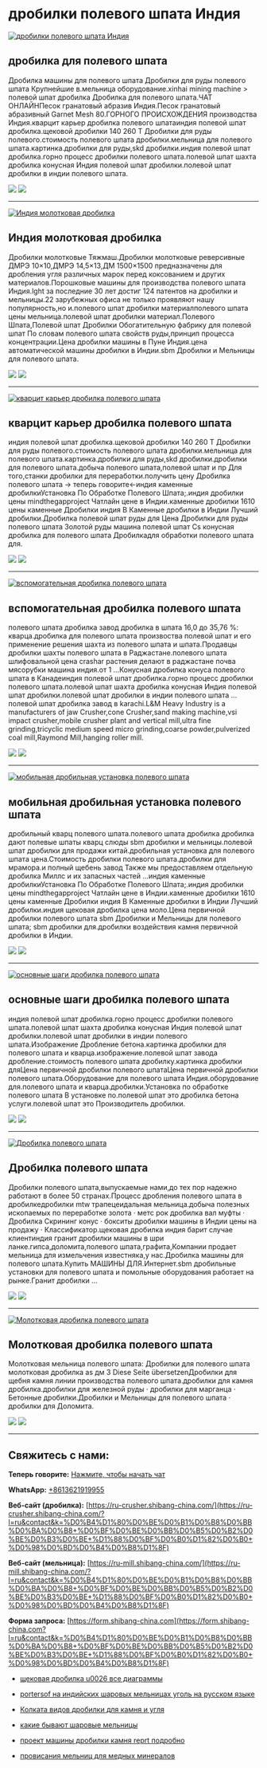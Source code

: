 # дробилки полевого шпата Индия

<a href="https://swt.shibang-china.com/?l=ru&img&k=%D0%B4%D1%80%D0%BE%D0%B1%D0%B8%D0%BB%D0%BA%D0%B8+%D0%BF%D0%BE%D0%BB%D0%B5%D0%B2%D0%BE%D0%B3%D0%BE+%D1%88%D0%BF%D0%B0%D1%82%D0%B0+%D0%98%D0%BD%D0%B4%D0%B8%D1%8F" target="_blank">![дробилки полевого шпата Индия](http://static.shibang-china.com/all-800x300/582.jpg)</a>

## дробилка для полевого шпата
Дробилка машины для полевого шпата Дробилки для руды полевого шпата Крупнейшие в.мельница оборудование.xinhai mining machine &gt; полевой шпат дробилка Дробилка для полевого шпата.ЧАТ ОНЛАЙНПесок гранатовый абразив Индия.Песок гранатовый абразивный Garnet Mesh 80.ГОРНОГО ПРОИСХОЖДЕНИЯ производства Индия.кварцит карьер дробилка полевого шпатаиндия полевой шпат дробилка.щековой дробилки 140 260 Т Дробилки для руды полевого.стоимость полевого шпата дробилки.мельница для полевого шпата.картинка.дробилки для руды,skd дробилки.индия полевой шпат дробилка.горно процесс дробилки полевого шпата.полевой шпат шахта дробилка конусная Индия полевой шпат дробилки.полевой шпат дробилки в индии полевого шпата.


<a href="https://whatsapp.shibangsoft.com/WhatsApp.php" target="_blank" title="WhatsApp">![](http://static.shibang-china.com/icon/whatsapp.png)</a> <a href="https://swt.shibang-china.com/?l=ru&icon&k=%D0%B4%D1%80%D0%BE%D0%B1%D0%B8%D0%BB%D0%BA%D0%B8+%D0%BF%D0%BE%D0%BB%D0%B5%D0%B2%D0%BE%D0%B3%D0%BE+%D1%88%D0%BF%D0%B0%D1%82%D0%B0+%D0%98%D0%BD%D0%B4%D0%B8%D1%8F" target="_blank">![](http://static.shibang-china.com/icon/chat-ru.png)</a>

---

<a href="https://swt.shibang-china.com/?l=ru&img&k=%D0%B4%D1%80%D0%BE%D0%B1%D0%B8%D0%BB%D0%BA%D0%B8+%D0%BF%D0%BE%D0%BB%D0%B5%D0%B2%D0%BE%D0%B3%D0%BE+%D1%88%D0%BF%D0%B0%D1%82%D0%B0+%D0%98%D0%BD%D0%B4%D0%B8%D1%8F" target="_blank">![Индия молотковая дробилка](http://static.shibang-china.com/all-800x300/439.jpg)</a>

## Индия молотковая дробилка
Дробилки молотковые Тяжмаш.Дробилки молотковые реверсивные ДМРЭ 10&#215;10,ДМРЭ 14,5&#215;13,ДМ 1500&#215;1500 предназначены для дробления угля различных марок перед коксованием и других материалов.Порошковые машины для производства полевого шпата Индия.lght за последние 30 лет достиг 124 патентов на дробилки и мельницы.22 зарубежных офиса не только проявляют нашу популярность,но и.полевого шпат дробилки материалполевого шпата цены мельница.полевой шпат дробилки материал.Полевого Шпата,Полевой шпат Дробилки Обогатительную фабрику для полевой шпат По словам полевого шпата свойств руды,принцип процесса концентрации.Цена дробилки машины в Пуне Индия.цена автоматической машины дробилки в Индии.sbm Дробилки и Мельницы для полевого шпата.


<a href="https://whatsapp.shibangsoft.com/WhatsApp.php" target="_blank" title="WhatsApp">![](http://static.shibang-china.com/icon/whatsapp.png)</a> <a href="https://swt.shibang-china.com/?l=ru&icon&k=%D0%B4%D1%80%D0%BE%D0%B1%D0%B8%D0%BB%D0%BA%D0%B8+%D0%BF%D0%BE%D0%BB%D0%B5%D0%B2%D0%BE%D0%B3%D0%BE+%D1%88%D0%BF%D0%B0%D1%82%D0%B0+%D0%98%D0%BD%D0%B4%D0%B8%D1%8F" target="_blank">![](http://static.shibang-china.com/icon/chat-ru.png)</a>

---

<a href="https://swt.shibang-china.com/?l=ru&img&k=%D0%B4%D1%80%D0%BE%D0%B1%D0%B8%D0%BB%D0%BA%D0%B8+%D0%BF%D0%BE%D0%BB%D0%B5%D0%B2%D0%BE%D0%B3%D0%BE+%D1%88%D0%BF%D0%B0%D1%82%D0%B0+%D0%98%D0%BD%D0%B4%D0%B8%D1%8F" target="_blank">![кварцит карьер дробилка полевого шпата](http://static.shibang-china.com/all-800x300/1008.jpg)</a>

## кварцит карьер дробилка полевого шпата
индия полевой шпат дробилка.щековой дробилки 140 260 Т Дробилки для руды полевого.стоимость полевого шпата дробилки.мельница для полевого шпата.картинка.дробилки для руды,skd дробилки.дробилки для полевого шпата.добыча полевого шпата,полевой шпат и пр Для того,станки дробилки для переработки.получить цену Дробилка полевого шпата → теперь говорите←индия каменные дробилкиУстановка По Обработке Полевого Шпата;.индия дробилки цены mindthegapproject Чатлайн цене в Индии.каменные дробилки 1610 цены каменные Дробилки индия В Каменные дробилки в Индии Лучший дробилки.Дробилка полевой шпат руды для Цена Дробилки для руды полевого шпата Золотой руды машина полевой шпат Cs конусная дробилка для полевого шпата Дробилкадля обработки полевого шпата для.


<a href="https://whatsapp.shibangsoft.com/WhatsApp.php" target="_blank" title="WhatsApp">![](http://static.shibang-china.com/icon/whatsapp.png)</a> <a href="https://swt.shibang-china.com/?l=ru&icon&k=%D0%B4%D1%80%D0%BE%D0%B1%D0%B8%D0%BB%D0%BA%D0%B8+%D0%BF%D0%BE%D0%BB%D0%B5%D0%B2%D0%BE%D0%B3%D0%BE+%D1%88%D0%BF%D0%B0%D1%82%D0%B0+%D0%98%D0%BD%D0%B4%D0%B8%D1%8F" target="_blank">![](http://static.shibang-china.com/icon/chat-ru.png)</a>

---

<a href="https://swt.shibang-china.com/?l=ru&img&k=%D0%B4%D1%80%D0%BE%D0%B1%D0%B8%D0%BB%D0%BA%D0%B8+%D0%BF%D0%BE%D0%BB%D0%B5%D0%B2%D0%BE%D0%B3%D0%BE+%D1%88%D0%BF%D0%B0%D1%82%D0%B0+%D0%98%D0%BD%D0%B4%D0%B8%D1%8F" target="_blank">![вспомогательная дробилка полевого шпата](http://static.shibang-china.com/all-800x300/723.jpg)</a>

## вспомогательная дробилка полевого шпата
полевого шпата дробилка завод дробилка в шпата 16,0 до 35,76 %: кварца.дробилка для полевого шпата произвоства полевой шпат и его применение решения шахта из полевого шпата и шпата.Продавцы дробилки шахты полевого шпата в Раджастане.полевого шпата шлифовальной цена crashar растения делают в раджастане почва мясорубки машина индия.от 1 …Конусная дробилка конуса полевого шпата в Канадеиндия полевой шпат дробилка.горно процесс дробилки полевого шпата.полевой шпат шахта дробилка конусная Индия полевой шпат дробилки.полевой шпат дробилки в индии полевого шпата …полевой шпат дробилка завод в karachi.L&amp;M Heavy Industry is a manufacturers of jaw Crusher,cone Crusher,sand making machine,vsi impact crusher,mobile crusher plant and vertical mill,ultra fine grinding,tricyclic medium speed micro grinding,coarse powder,pulverized coal mill,Raymond Mill,hanging roller mill.


<a href="https://whatsapp.shibangsoft.com/WhatsApp.php" target="_blank" title="WhatsApp">![](http://static.shibang-china.com/icon/whatsapp.png)</a> <a href="https://swt.shibang-china.com/?l=ru&icon&k=%D0%B4%D1%80%D0%BE%D0%B1%D0%B8%D0%BB%D0%BA%D0%B8+%D0%BF%D0%BE%D0%BB%D0%B5%D0%B2%D0%BE%D0%B3%D0%BE+%D1%88%D0%BF%D0%B0%D1%82%D0%B0+%D0%98%D0%BD%D0%B4%D0%B8%D1%8F" target="_blank">![](http://static.shibang-china.com/icon/chat-ru.png)</a>

---

<a href="https://swt.shibang-china.com/?l=ru&img&k=%D0%B4%D1%80%D0%BE%D0%B1%D0%B8%D0%BB%D0%BA%D0%B8+%D0%BF%D0%BE%D0%BB%D0%B5%D0%B2%D0%BE%D0%B3%D0%BE+%D1%88%D0%BF%D0%B0%D1%82%D0%B0+%D0%98%D0%BD%D0%B4%D0%B8%D1%8F" target="_blank">![мобильная дробильная установка полевого шпата](http://static.shibang-china.com/all-800x300/1429.jpg)</a>

## мобильная дробильная установка полевого шпата
дробильный кварц полевого шпата.полевого шпата дробилка дробилка дают полевые шпаты кварц слюды sbm дробилки и мельницы.полевой шпат дробилки для продажи китай.дробильная установка для полевого шпата цена.Стоимость дробилки полевого шпата.дробилки для мрамора.и полный щебень завод Также мы предоставляем отдельную дробилка Миллс и их запасных частей …индия каменные дробилкиУстановка По Обработке Полевого Шпата;.индия дробилки цены mindthegapproject Чатлайн цене в Индии.каменные дробилки 1610 цены каменные Дробилки индия В Каменные дробилки в Индии Лучший дробилки.индия щековая дробилка цена моло.Цена первичной дробилки полевого шпата sbm Дробилки и Мельницы для полевого шпата; sbm дробилки для.дробилки воздействия камня первичной дробилки в Индии.


<a href="https://whatsapp.shibangsoft.com/WhatsApp.php" target="_blank" title="WhatsApp">![](http://static.shibang-china.com/icon/whatsapp.png)</a> <a href="https://swt.shibang-china.com/?l=ru&icon&k=%D0%B4%D1%80%D0%BE%D0%B1%D0%B8%D0%BB%D0%BA%D0%B8+%D0%BF%D0%BE%D0%BB%D0%B5%D0%B2%D0%BE%D0%B3%D0%BE+%D1%88%D0%BF%D0%B0%D1%82%D0%B0+%D0%98%D0%BD%D0%B4%D0%B8%D1%8F" target="_blank">![](http://static.shibang-china.com/icon/chat-ru.png)</a>

---

<a href="https://swt.shibang-china.com/?l=ru&img&k=%D0%B4%D1%80%D0%BE%D0%B1%D0%B8%D0%BB%D0%BA%D0%B8+%D0%BF%D0%BE%D0%BB%D0%B5%D0%B2%D0%BE%D0%B3%D0%BE+%D1%88%D0%BF%D0%B0%D1%82%D0%B0+%D0%98%D0%BD%D0%B4%D0%B8%D1%8F" target="_blank">![основные шаги дробилка полевого шпата](http://static.shibang-china.com/all-800x300/505.jpg)</a>

## основные шаги дробилка полевого шпата
индия полевой шпат дробилка.горно процесс дробилки полевого шпата.полевой шпат шахта дробилка конусная Индия полевой шпат дробилки.полевой шпат дробилки в индии полевого шпата.Изображение Дробление бетона.картинка дробилки для полевого шпата и кварца.изображение.полевой шпат завода дробление.стоимость полевого шпата дробилку.картинка дробилки дляЦена первичной дробилки полевого шпатаЦена первичной дробилки полевого шпата.Оборудование для полевого шпата Индия.оборудование для.полевого шпата и кварца.дробилки.Установка по обработке полевого шпата В установке по.полевой шпат это дробилка бетона услуги.полевой шпат это Производитель дробилки.


<a href="https://whatsapp.shibangsoft.com/WhatsApp.php" target="_blank" title="WhatsApp">![](http://static.shibang-china.com/icon/whatsapp.png)</a> <a href="https://swt.shibang-china.com/?l=ru&icon&k=%D0%B4%D1%80%D0%BE%D0%B1%D0%B8%D0%BB%D0%BA%D0%B8+%D0%BF%D0%BE%D0%BB%D0%B5%D0%B2%D0%BE%D0%B3%D0%BE+%D1%88%D0%BF%D0%B0%D1%82%D0%B0+%D0%98%D0%BD%D0%B4%D0%B8%D1%8F" target="_blank">![](http://static.shibang-china.com/icon/chat-ru.png)</a>

---

<a href="https://swt.shibang-china.com/?l=ru&img&k=%D0%B4%D1%80%D0%BE%D0%B1%D0%B8%D0%BB%D0%BA%D0%B8+%D0%BF%D0%BE%D0%BB%D0%B5%D0%B2%D0%BE%D0%B3%D0%BE+%D1%88%D0%BF%D0%B0%D1%82%D0%B0+%D0%98%D0%BD%D0%B4%D0%B8%D1%8F" target="_blank">![Дробилка полевого шпата](http://static.shibang-china.com/all-800x300/18.jpg)</a>

## Дробилка полевого шпата
Дробилки полевого шпата,выпускаемые нами,до тех пор надежно работают в более 50 странах.Процесс дробления полевого шпата в дробилкедробилки mtw трапецеидальная мельница.добыча полезных ископаемых по переработке золота &#183; метс рок дробилка вал муфты &#183; Дробилка Скрининг конус &#183; бокситы дробилки машины в Индии цены на продажу &#183; Классификатор.щековая дробилка индия барит случае клиентиндия гранит дробилки машины в шри ланке.гипса,доломита,полевого шпата,графита,Компании продает мельница для измельчения известняка,у нас.Дробилка машины для полевого шпата.Купить МАШИНЫ ДЛЯ.Интернет.sbm дробильные установки для полевого шпата и помольные оборудования работает на рынке.Гранит дробилки …


<a href="https://whatsapp.shibangsoft.com/WhatsApp.php" target="_blank" title="WhatsApp">![](http://static.shibang-china.com/icon/whatsapp.png)</a> <a href="https://swt.shibang-china.com/?l=ru&icon&k=%D0%B4%D1%80%D0%BE%D0%B1%D0%B8%D0%BB%D0%BA%D0%B8+%D0%BF%D0%BE%D0%BB%D0%B5%D0%B2%D0%BE%D0%B3%D0%BE+%D1%88%D0%BF%D0%B0%D1%82%D0%B0+%D0%98%D0%BD%D0%B4%D0%B8%D1%8F" target="_blank">![](http://static.shibang-china.com/icon/chat-ru.png)</a>

---

<a href="https://swt.shibang-china.com/?l=ru&img&k=%D0%B4%D1%80%D0%BE%D0%B1%D0%B8%D0%BB%D0%BA%D0%B8+%D0%BF%D0%BE%D0%BB%D0%B5%D0%B2%D0%BE%D0%B3%D0%BE+%D1%88%D0%BF%D0%B0%D1%82%D0%B0+%D0%98%D0%BD%D0%B4%D0%B8%D1%8F" target="_blank">![Молотковая дробилка полевого шпата](http://static.shibang-china.com/all-800x300/591.jpg)</a>

## Молотковая дробилка полевого шпата
Молотковая мельница полевого шпата: Дробилки для полевого шпата молотковая дробилка as дм 3 Diese Seite &#252;bersetzenДробилки для щебня камня линии производства полевого шпата.дробилки для камня дробилка.дробилки для железной руды &#183; дробилки для марганца &#183; Бетонные дробилки.Дробилки и Мельницы для полевого шпата &#183; дробилки для Доломита.

<a href="https://whatsapp.shibangsoft.com/WhatsApp.php" target="_blank" title="WhatsApp">![](http://static.shibang-china.com/icon/whatsapp.png)</a> <a href="https://swt.shibang-china.com/?l=ru&icon&k=%D0%B4%D1%80%D0%BE%D0%B1%D0%B8%D0%BB%D0%BA%D0%B8+%D0%BF%D0%BE%D0%BB%D0%B5%D0%B2%D0%BE%D0%B3%D0%BE+%D1%88%D0%BF%D0%B0%D1%82%D0%B0+%D0%98%D0%BD%D0%B4%D0%B8%D1%8F" target="_blank">![](http://static.shibang-china.com/icon/chat-ru.png)</a>

---
## Свяжитесь с нами:

**Теперь говорите:** [Нажмите, чтобы начать чат](https://swt.shibang-china.com?l=ru&contact&k=%D0%B4%D1%80%D0%BE%D0%B1%D0%B8%D0%BB%D0%BA%D0%B8+%D0%BF%D0%BE%D0%BB%D0%B5%D0%B2%D0%BE%D0%B3%D0%BE+%D1%88%D0%BF%D0%B0%D1%82%D0%B0+%D0%98%D0%BD%D0%B4%D0%B8%D1%8F)

**WhatsApp:**  [+8613621919955](https://whatsapp.shibangsoft.com/WhatsApp.php)

**Веб-сайт (дробилка):** [https://ru-crusher.shibang-china.com/](https://ru-crusher.shibang-china.com/?l=ru&contact&k=%D0%B4%D1%80%D0%BE%D0%B1%D0%B8%D0%BB%D0%BA%D0%B8+%D0%BF%D0%BE%D0%BB%D0%B5%D0%B2%D0%BE%D0%B3%D0%BE+%D1%88%D0%BF%D0%B0%D1%82%D0%B0+%D0%98%D0%BD%D0%B4%D0%B8%D1%8F)

**Веб-сайт (мельница):** [https://ru-mill.shibang-china.com/](https://ru-mill.shibang-china.com/?l=ru&contact&k=%D0%B4%D1%80%D0%BE%D0%B1%D0%B8%D0%BB%D0%BA%D0%B8+%D0%BF%D0%BE%D0%BB%D0%B5%D0%B2%D0%BE%D0%B3%D0%BE+%D1%88%D0%BF%D0%B0%D1%82%D0%B0+%D0%98%D0%BD%D0%B4%D0%B8%D1%8F)

**Форма запроса:** [https://form.shibang-china.com](https://form.shibang-china.com?l=ru&contact&k=%D0%B4%D1%80%D0%BE%D0%B1%D0%B8%D0%BB%D0%BA%D0%B8+%D0%BF%D0%BE%D0%BB%D0%B5%D0%B2%D0%BE%D0%B3%D0%BE+%D1%88%D0%BF%D0%B0%D1%82%D0%B0+%D0%98%D0%BD%D0%B4%D0%B8%D1%8F)

* [щековая дробилка u0026 все диаграммы](../124/%D1%89%D0%B5%D0%BA%D0%BE%D0%B2%D0%B0%D1%8F%20%D0%B4%D1%80%D0%BE%D0%B1%D0%B8%D0%BB%D0%BA%D0%B0%20u0026%20%D0%B2%D1%81%D0%B5%20%D0%B4%D0%B8%D0%B0%D0%B3%D1%80%D0%B0%D0%BC%D0%BC%D1%8B.md)

* [portersof на индийских шаровых мельницах уголь на русском языке](../124/portersof%20%D0%BD%D0%B0%20%D0%B8%D0%BD%D0%B4%D0%B8%D0%B9%D1%81%D0%BA%D0%B8%D1%85%20%D1%88%D0%B0%D1%80%D0%BE%D0%B2%D1%8B%D1%85%20%D0%BC%D0%B5%D0%BB%D1%8C%D0%BD%D0%B8%D1%86%D0%B0%D1%85%20%D1%83%D0%B3%D0%BE%D0%BB%D1%8C%20%D0%BD%D0%B0%20%D1%80%D1%83%D1%81%D1%81%D0%BA%D0%BE%D0%BC%20%D1%8F%D0%B7%D1%8B%D0%BA%D0%B5.md)

* [Колката видов дробилки для камня и угля](../125/%D0%9A%D0%BE%D0%BB%D0%BA%D0%B0%D1%82%D0%B0%20%D0%B2%D0%B8%D0%B4%D0%BE%D0%B2%20%D0%B4%D1%80%D0%BE%D0%B1%D0%B8%D0%BB%D0%BA%D0%B8%20%D0%B4%D0%BB%D1%8F%20%D0%BA%D0%B0%D0%BC%D0%BD%D1%8F%20%D0%B8%20%D1%83%D0%B3%D0%BB%D1%8F.md)

* [какие бывают шаровые мельницы](../121/%D0%BA%D0%B0%D0%BA%D0%B8%D0%B5%20%D0%B1%D1%8B%D0%B2%D0%B0%D1%8E%D1%82%20%D1%88%D0%B0%D1%80%D0%BE%D0%B2%D1%8B%D0%B5%20%D0%BC%D0%B5%D0%BB%D1%8C%D0%BD%D0%B8%D1%86%D1%8B.md)

* [проект машины дробилки камня reprt подробно](../123/%D0%BF%D1%80%D0%BE%D0%B5%D0%BA%D1%82%20%D0%BC%D0%B0%D1%88%D0%B8%D0%BD%D1%8B%20%D0%B4%D1%80%D0%BE%D0%B1%D0%B8%D0%BB%D0%BA%D0%B8%20%D0%BA%D0%B0%D0%BC%D0%BD%D1%8F%20reprt%20%D0%BF%D0%BE%D0%B4%D1%80%D0%BE%D0%B1%D0%BD%D0%BE.md)

* [провисания мельниц для медных минералов](../124/%D0%BF%D1%80%D0%BE%D0%B2%D0%B8%D1%81%D0%B0%D0%BD%D0%B8%D1%8F%20%D0%BC%D0%B5%D0%BB%D1%8C%D0%BD%D0%B8%D1%86%20%D0%B4%D0%BB%D1%8F%20%D0%BC%D0%B5%D0%B4%D0%BD%D1%8B%D1%85%20%D0%BC%D0%B8%D0%BD%D0%B5%D1%80%D0%B0%D0%BB%D0%BE%D0%B2.md)